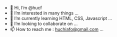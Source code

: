 - 👋 Hi, I’m @hucf
- 👀 I’m interested in many things ...
- 🌱 I’m currently learning HTML, CSS, Javascript ...
- 💞️ I’m looking to collaborate on ...
- 📫 How to reach me : huchiafo@gmail.com ...

<!---
hucf/hucf is a ✨ special ✨ repository because its `README.md` (this file) appears on your GitHub profile.
You can click the Preview link to take a look at your changes.
--->
